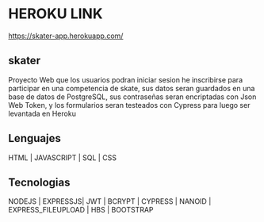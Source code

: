 # HEROKU LINK
https://skater-app.herokuapp.com/

## skater
Proyecto Web que los usuarios podran iniciar sesion he inscribirse para participar en una competencia de skate, sus datos seran guardados en una base de datos de PostgreSQL, sus contraseñas seran encriptadas con Json Web Token, y los formularios seran testeados con Cypress para luego ser levantada en Heroku
## Lenguajes
HTML | JAVASCRIPT | SQL | CSS
## Tecnologias
NODEJS | EXPRESSJS| JWT | BCRYPT | CYPRESS | NANOID | EXPRESS_FILEUPLOAD | HBS | BOOTSTRAP